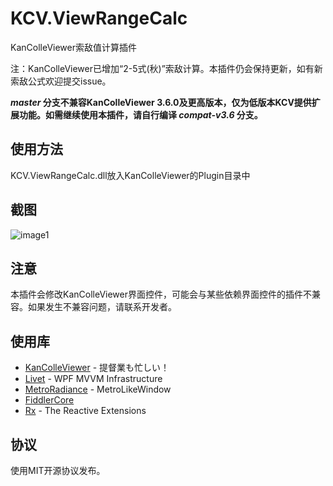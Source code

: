 KCV.ViewRangeCalc
====================
KanColleViewer索敌值计算插件

注：KanColleViewer已增加“2-5式(秋)”索敌计算。本插件仍会保持更新，如有新索敌公式欢迎提交issue。

**_master_ 分支不兼容KanColleViewer 3.6.0及更高版本，仅为低版本KCV提供扩展功能。如需继续使用本插件，请自行编译 _compat-v3.6_ 分支。**

使用方法
-------
KCV.ViewRangeCalc.dll放入KanColleViewer的Plugin目录中

截图
----
![image1](https://raw.github.com/Gizeta/KCV.ViewRangeCalc/master/ScreenShots/screenshot1.png)

注意
----
本插件会修改KanColleViewer界面控件，可能会与某些依赖界面控件的插件不兼容。如果发生不兼容问题，请联系开发者。

使用库
-----
* [KanColleViewer](http://grabacr.net/kancolleviewer) - 提督業も忙しい！
* [Livet](https://github.com/ugaya40/Livet) - WPF MVVM Infrastructure
* [MetroRadiance](https://github.com/Grabacr07/MetroRadiance) - MetroLikeWindow
* [FiddlerCore](http://www.telerik.com/fiddler/fiddlercore)
* [Rx](http://msdn.microsoft.com/en-us/data/gg577609) - The Reactive Extensions

协议
---
使用MIT开源协议发布。
